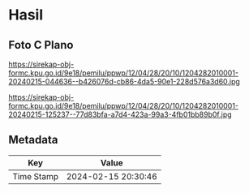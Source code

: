 # Hasil

## Foto C Plano

https://sirekap-obj-formc.kpu.go.id/9e18/pemilu/ppwp/12/04/28/20/10/1204282010001-20240215-044636--b426076d-cb86-4da5-90e1-228d576a3d60.jpg

https://sirekap-obj-formc.kpu.go.id/9e18/pemilu/ppwp/12/04/28/20/10/1204282010001-20240215-125237--77d83bfa-a7d4-423a-99a3-4fb01bb89b0f.jpg


## Metadata

| Key        | Value               |
| ---------- | ------------------- |
| Time Stamp | 2024-02-15 20:30:46 |



